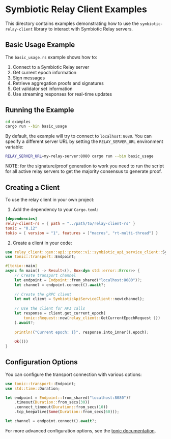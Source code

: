 # Symbiotic Relay Client Examples

This directory contains examples demonstrating how to use the `symbiotic-relay-client` library to interact with Symbiotic Relay servers.

## Basic Usage Example

The `basic_usage.rs` example shows how to:

1. Connect to a Symbiotic Relay server
2. Get current epoch information
3. Sign messages 
4. Retrieve aggregation proofs and signatures
5. Get validator set information
6. Use streaming responses for real-time updates

## Running the Example

```bash
cd examples
cargo run --bin basic_usage
```

By default, the example will try to connect to `localhost:8080`. You can specify a different server URL by setting the `RELAY_SERVER_URL` environment variable:

```bash
RELAY_SERVER_URL=my-relay-server:8080 cargo run --bin basic_usage
```

NOTE: for the signature/proof generation to work you need to run the script for all active relay servers to get the majority consensus to generate proof.

## Creating a Client

To use the relay client in your own project:

1. Add the dependency to your `Cargo.toml`:
```toml
[dependencies]
relay-client-rs = { path = "../path/to/relay-client-rs" }
tonic = "0.12"
tokio = { version = "1", features = ["macros", "rt-multi-thread"] }
```

2. Create a client in your code:
```rust
use relay_client::gen::api::proto::v1::symbiotic_api_service_client::SymbioticApiServiceClient;
use tonic::transport::Endpoint;

#[tokio::main]
async fn main() -> Result<(), Box<dyn std::error::Error>> {
    // Create transport channel
    let endpoint = Endpoint::from_shared("localhost:8080")?;
    let channel = endpoint.connect().await?;
    
    // Create the gRPC client
    let mut client = SymbioticApiServiceClient::new(channel);
    
    // Use the client for API calls
    let response = client.get_current_epoch(
        tonic::Request::new(relay_client::GetCurrentEpochRequest {})
    ).await?;
    
    println!("Current epoch: {}", response.into_inner().epoch);
    
    Ok(())
}
```

## Configuration Options

You can configure the transport connection with various options:

```rust
use tonic::transport::Endpoint;
use std::time::Duration;

let endpoint = Endpoint::from_shared("localhost:8080")?
    .timeout(Duration::from_secs(30))
    .connect_timeout(Duration::from_secs(10))
    .tcp_keepalive(Some(Duration::from_secs(60)));

let channel = endpoint.connect().await?;
```

For more advanced configuration options, see the [tonic documentation](https://docs.rs/tonic/).